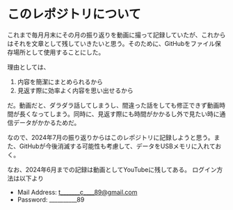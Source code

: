 # このレポジトリについて
これまで毎月月末にその月の振り返りを動画に撮って記録していたが、これからはそれを文章として残していきたいと思う。そのために、GitHubをファイル保存場所として使用することにした。

理由としては、
1. 内容を簡潔にまとめられるから
2. 見返す際に効率よく内容を思い出せるから

だ。動画だと、ダラダラ話してしまうし、間違った話をしても修正できず動画時間が長くなってしまう。同時に、見返す際にも時間がかかるし外で見たい時に通信データがかかるためだ。

なので、2024年7月の振り返りからはこのレポジトリに記録しようと思う。また、GitHubが今後消滅する可能性も考慮して、データをUSBメモリに入れておく。

なお、2024年6月までの記録は動画としてYouTubeに残してある。
ログイン方法は以下より
- Mail Address: t_______c____89@gmail.com
- Password: __________89
